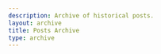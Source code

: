 ```yaml
---
description: Archive of historical posts.
layout: archive
title: Posts Archive
type: archive
---
```

